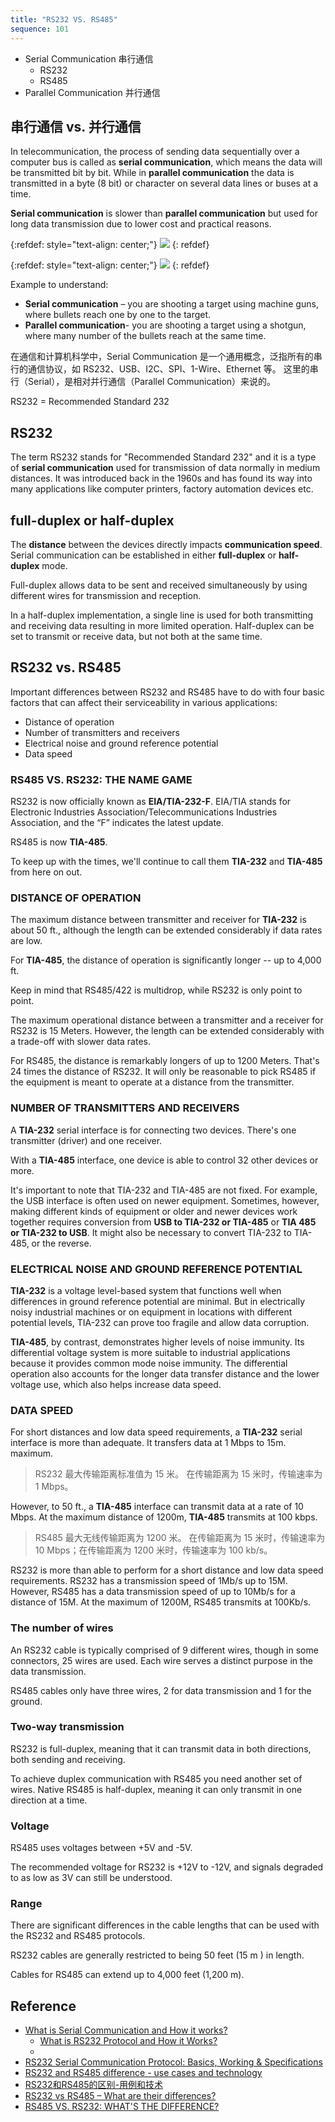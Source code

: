```yaml
---
title: "RS232 VS. RS485"
sequence: 101
---
```


- Serial Communication 串行通信
  - RS232
  - RS485
- Parallel Communication 并行通信

## 串行通信 vs. 并行通信

In telecommunication, the process of sending data sequentially over a computer bus is called as **serial communication**,
which means the data will be transmitted bit by bit.
While in **parallel communication**
the data is transmitted in a byte (8 bit) or character on several data lines or buses at a time.

**Serial communication** is slower than **parallel communication**
but used for long data transmission due to lower cost and practical reasons.

{:refdef: style="text-align: center;"}
![](/assets/image/iot/serial-communication.png)
{: refdef}

{:refdef: style="text-align: center;"}
![](/assets/image/iot/parallel-communication.png)
{: refdef}



Example to understand:

- **Serial communication** – you are shooting a target using machine guns, where bullets reach one by one to the target.
- **Parallel communication**- you are shooting a target using a shotgun, where many number of the bullets reach at the same time.

在通信和计算机科学中，Serial Communication 是一个通用概念，泛指所有的串行的通信协议，如 RS232、USB、I2C、SPI、1-Wire、Ethernet 等。
这里的串行（Serial），是相对并行通信（Parallel Communication）来说的。

RS232 = Recommended Standard 232 

## RS232

The term RS232 stands for "Recommended Standard 232" and
it is a type of **serial communication** used for transmission of data normally in medium distances.
It was introduced back in the 1960s and has found its way into many applications
like computer printers, factory automation devices etc.

## full-duplex or half-duplex

The **distance** between the devices directly impacts **communication speed**.
Serial communication can be established in either **full-duplex** or **half-duplex** mode.

Full-duplex allows data to be sent and received simultaneously by using different wires for transmission and reception.

In a half-duplex implementation,
a single line is used for both transmitting and receiving data resulting in more limited operation.
Half-duplex can be set to transmit or receive data, but not both at the same time.

## RS232 vs. RS485

Important differences between RS232 and RS485 have to do with four basic factors
that can affect their serviceability in various applications:

- Distance of operation
- Number of transmitters and receivers
- Electrical noise and ground reference potential
- Data speed

### RS485 VS. RS232: THE NAME GAME

RS232 is now officially known as **EIA/TIA-232-F**.
EIA/TIA stands for Electronic Industries Association/Telecommunications Industries Association,
and the “F” indicates the latest update.

RS485 is now **TIA-485**.

To keep up with the times, we'll continue to call them **TIA-232** and **TIA-485** from here on out.

### DISTANCE OF OPERATION

The maximum distance between transmitter and receiver for **TIA-232** is about 50 ft.,
although the length can be extended considerably if data rates are low.

For **TIA-485**, the distance of operation is significantly longer -- up to 4,000 ft.

Keep in mind that RS485/422 is multidrop, while RS232 is only point to point.

The maximum operational distance between a transmitter and a receiver for RS232 is 15 Meters.
However, the length can be extended considerably with a trade-off with slower data rates.

For RS485, the distance is remarkably longers of up to 1200 Meters.
That's 24 times the distance of RS232.
It will only be reasonable to pick RS485 if the equipment is meant to operate at a distance from the transmitter.

### NUMBER OF TRANSMITTERS AND RECEIVERS

A **TIA-232** serial interface is for connecting two devices.
There's one transmitter (driver) and one receiver.

With a **TIA-485** interface, one device is able to control 32 other devices or more.

It's important to note that TIA-232 and TIA-485 are not fixed.
For example, the USB interface is often used on newer equipment.
Sometimes, however, making different kinds of equipment or older and newer devices work together
requires conversion from **USB to TIA-232 or TIA-485** or **TIA 485 or TIA-232 to USB**.
It might also be necessary to convert TIA-232 to TIA-485, or the reverse.

### ELECTRICAL NOISE AND GROUND REFERENCE POTENTIAL

**TIA-232** is a voltage level-based system that functions well
when differences in ground reference potential are minimal.
But in electrically noisy industrial machines or on equipment in locations with different potential levels,
TIA-232 can prove too fragile and allow data corruption.

**TIA-485**, by contrast, demonstrates higher levels of noise immunity.
Its differential voltage system is more suitable to industrial applications
because it provides common mode noise immunity.
The differential operation also accounts for the longer data transfer distance and the lower voltage use,
which also helps increase data speed.

### DATA SPEED

For short distances and low data speed requirements, a **TIA-232** serial interface is more than adequate.
It transfers data at 1 Mbps to 15m. maximum.

> RS232 最大传输距离标准值为 15 米。
> 在传输距离为 15 米时，传输速率为 1 Mbps。

However, to 50 ft., a **TIA-485** interface can transmit data at a rate of 10 Mbps.
At the maximum distance of 1200m, **TIA-485** transmits at 100 kbps.

> RS485 最大无线传输距离为 1200 米。
> 在传输距离为 15 米时，传输速率为 10 Mbps；在传输距离为 1200 米时，传输速率为 100 kb/s。

RS232 is more than able to perform for a short distance and low data speed requirements.
RS232 has a transmission speed of 1Mb/s up to 15M.
However, RS485 has a data transmission speed of up to 10Mb/s for a distance of 15M.
At the maximum of 1200M, RS485 transmits at 100Kb/s.

### The number of wires

An RS232 cable is typically comprised of 9 different wires, though in some connectors, 25 wires are used.
Each wire serves a distinct purpose in the data transmission.

RS485 cables only have three wires, 2 for data transmission and 1 for the ground.

### Two-way transmission

RS232 is full-duplex, meaning that it can transmit data in both directions, both sending and receiving.

To achieve duplex communication with RS485 you need another set of wires.
Native RS485 is half-duplex, meaning it can only transmit in one direction at a time.

### Voltage

RS485 uses voltages between +5V and -5V.

The recommended voltage for RS232 is +12V to -12V, and signals degraded to as low as 3V can still be understood.

### Range

There are significant differences in the cable lengths that can be used with the RS232 and RS485 protocols.

RS232 cables are generally restricted to being 50 feet (15 m ) in length.

Cables for RS485 can extend up to 4,000 feet (1,200 m).


## Reference

- [What is Serial Communication and How it works?](https://www.codrey.com/embedded-systems/serial-communication-basics/)
  - [What is RS232 Protocol and How it Works?](https://www.codrey.com/embedded-systems/rs232-serial-communication/)
  - []()
- [RS232 Serial Communication Protocol: Basics, Working & Specifications](https://circuitdigest.com/article/rs232-serial-communication-protocol-basics-specifications)
- [RS232 and RS485 difference - use cases and technology](https://www.virtual-serial-port.org/article/what-is-serial-port/rs232-vs-rs485.html)
- [RS232和RS485的区别-用例和技术](https://www.virtual-serial-port.org/cn/article/what-is-serial-port/rs232-vs-rs485.html)
- [RS232 vs RS485 – What are their differences?](https://www.seeedstudio.com/blog/2019/12/06/what-is-rs485-and-its-difference-between-rs232/)
- [RS485 VS. RS232: WHAT'S THE DIFFERENCE?](https://blog.matric.com/rs485-vs.-rs232)
